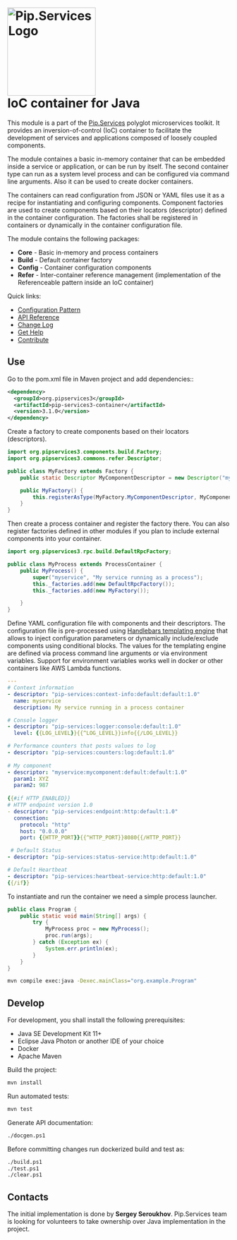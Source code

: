 # <img src="https://uploads-ssl.webflow.com/5ea5d3315186cf5ec60c3ee4/5edf1c94ce4c859f2b188094_logo.svg" alt="Pip.Services Logo" width="200"> <br/> IoC container for Java

This module is a part of the [Pip.Services](http://pipservices.org) polyglot microservices toolkit. It provides an inversion-of-control (IoC) container to facilitate the development of services and applications composed of loosely coupled components.

The module containes a basic in-memory container that can be embedded inside a service or application, or can be run by itself.
The second container type can run as a system level process and can be configured via command line arguments.
Also it can be used to create docker containers.

The containers can read configuration from JSON or YAML files use it as a recipe for instantiating and configuring components.
Component factories are used to create components based on their locators (descriptor) defined in the container configuration.
The factories shall be registered in containers or dynamically in the container configuration file.

The module contains the following packages:
- **Core** - Basic in-memory and process containers
- **Build** - Default container factory
- **Config** - Container configuration components
- **Refer** - Inter-container reference management (implementation of the Referenceable pattern inside an IoC container)

<a name="links"></a> Quick links:

* [Configuration Pattern](http://docs.pipservices.org/toolkit/recipes/configuration/) 
* [API Reference](https://pip-services3-java.github.io/pip-services3-container-java/)
* [Change Log](CHANGELOG.md)
* [Get Help](http://docs.pipservices.org/get_help/)
* [Contribute](http://docs.pipservices.org/contribute/)

## Use

Go to the pom.xml file in Maven project and add dependencies::
```xml
<dependency>
  <groupId>org.pipservices3</groupId>
  <artifactId>pip-services3-container</artifactId>
  <version>3.1.0</version>
</dependency>
```

Create a factory to create components based on their locators (descriptors).

```java
import org.pipservices3.components.build.Factory;
import org.pipservices3.commons.refer.Descriptor;

public class MyFactory extends Factory {
    public static Descriptor MyComponentDescriptor = new Descriptor("myservice", "mycomponent", "default", "*", "1.0");

    public MyFactory() {
        this.registerAsType(MyFactory.MyComponentDescriptor, MyComponent.class);
    }
}
```

Then create a process container and register the factory there. You can also register factories defined in other
modules if you plan to include external components into your container.

```java
import org.pipservices3.rpc.build.DefaultRpcFactory;

public class MyProcess extends ProcessContainer {
    public MyProcess() {
        super("myservice", "My service running as a process");
        this._factories.add(new DefaultRpcFactory());
        this._factories.add(new MyFactory());

    }
}
```

Define YAML configuration file with components and their descriptors.
The configuration file is pre-processed using [Handlebars templating engine](https://handlebarsjs.com)
that allows to inject configuration parameters or dynamically include/exclude components using conditional blocks.
The values for the templating engine are defined via process command line arguments or via environment variables.
Support for environment variables works well in docker or other containers like AWS Lambda functions.

```yaml
---
# Context information
- descriptor: "pip-services:context-info:default:default:1.0"
  name: myservice
  description: My service running in a process container

# Console logger
- descriptor: "pip-services:logger:console:default:1.0"
  level: {{LOG_LEVEL}}{{^LOG_LEVEL}}info{{/LOG_LEVEL}}

# Performance counters that posts values to log
- descriptor: "pip-services:counters:log:default:1.0"
  
# My component
- descriptor: "myservice:mycomponent:default:default:1.0"
  param1: XYZ
  param2: 987
  
{{#if HTTP_ENABLED}}
# HTTP endpoint version 1.0
- descriptor: "pip-services:endpoint:http:default:1.0"
  connection:
    protocol: "http"
    host: "0.0.0.0"
    port: {{HTTP_PORT}}{{^HTTP_PORT}}8080{{/HTTP_PORT}}

 # Default Status
- descriptor: "pip-services:status-service:http:default:1.0"

# Default Heartbeat
- descriptor: "pip-services:heartbeat-service:http:default:1.0"
{{/if}}
```

To instantiate and run the container we need a simple process launcher.

```java
public class Program {
    public static void main(String[] args) {
        try {
            MyProcess proc = new MyProcess();
            proc.run(args);
        } catch (Exception ex) {
            System.err.println(ex);
        }
    }
}
```

```bash
mvn compile exec:java -Dexec.mainClass="org.example.Program"
```
## Develop

For development, you shall install the following prerequisites:
* Java SE Development Kit 11+
* Eclipse Java Photon or another IDE of your choice
* Docker
* Apache Maven

Build the project:
```bash
mvn install
```

Run automated tests:
```bash
mvn test
```

Generate API documentation:
```bash
./docgen.ps1
```

Before committing changes run dockerized build and test as:
```bash
./build.ps1
./test.ps1
./clear.ps1
```

## Contacts

The initial implementation is done by **Sergey Seroukhov**. Pip.Services team is looking for volunteers to 
take ownership over Java implementation in the project.

